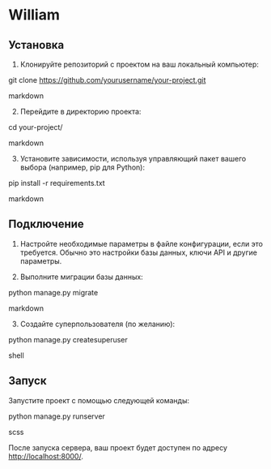 # William

## Установка

1. Клонируйте репозиторий с проектом на ваш локальный компьютер:

git clone https://github.com/yourusername/your-project.git

markdown


2. Перейдите в директорию проекта:

cd your-project/

markdown


3. Установите зависимости, используя управляющий пакет вашего выбора (например, pip для Python):

pip install -r requirements.txt

markdown


## Подключение

1. Настройте необходимые параметры в файле конфигурации, если это требуется. Обычно это настройки базы данных, ключи API и другие параметры.

2. Выполните миграции базы данных:

python manage.py migrate

markdown


3. Создайте суперпользователя (по желанию):

python manage.py createsuperuser

shell


## Запуск

Запустите проект с помощью следующей команды:

python manage.py runserver

scss


После запуска сервера, ваш проект будет доступен по адресу [http://localhost:8000/](http://localhost:8000/).

